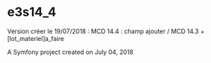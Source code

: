 e3s14_4
=======
Version créer le 19/07/2018 : MCD 14.4 : champ ajouter / MCD 14.3
+[lot_materiel]a_faire

A Symfony project created on July 04, 2018
